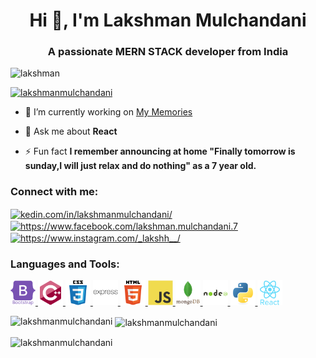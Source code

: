 <h1 align="center">Hi 👋, I'm Lakshman Mulchandani</h1>
<h3 align="center">A passionate MERN STACK developer from India</h3>

<p align="left"> <img src="https://avatars.githubusercontent.com/u/74480329?v=4" alt="lakshman" /> </p>

<p align="left"> <a href="https://github.com/ryo-ma/github-profile-trophy"><img src="https://github-profile-trophy.vercel.app/?username=lakshmanmulchandani" alt="lakshmanmulchandani" /></a> </p>

- 🔭 I’m currently working on [My Memories](https://github.com/lakshmanmulchandani/my-memories-client)

- 💬 Ask me about **React**

- ⚡ Fun fact **I remember announcing at home "Finally tomorrow is sunday,I will just relax and do nothing" as a 7 year old.**

<h3 align="left">Connect with me:</h3>
<p align="left">
<a href="https://linkedin.com/in/kedin.com/in/lakshmanmulchandani/" target="blank"><img align="center" src="https://raw.githubusercontent.com/rahuldkjain/github-profile-readme-generator/master/src/images/icons/Social/linked-in-alt.svg" alt="kedin.com/in/lakshmanmulchandani/" height="30" width="40" /></a>
<a href="https://fb.com/https://www.facebook.com/lakshman.mulchandani.7" target="blank"><img align="center" src="https://raw.githubusercontent.com/rahuldkjain/github-profile-readme-generator/master/src/images/icons/Social/facebook.svg" alt="https://www.facebook.com/lakshman.mulchandani.7" height="30" width="40" /></a>
<a href="https://instagram.com/https://www.instagram.com/_lakshh__/" target="blank"><img align="center" src="https://raw.githubusercontent.com/rahuldkjain/github-profile-readme-generator/master/src/images/icons/Social/instagram.svg" alt="https://www.instagram.com/_lakshh__/" height="30" width="40" /></a>
</p>

<h3 align="left">Languages and Tools:</h3>
<p align="left"> <a href="https://getbootstrap.com" target="_blank" rel="noreferrer"> <img src="https://raw.githubusercontent.com/devicons/devicon/master/icons/bootstrap/bootstrap-plain-wordmark.svg" alt="bootstrap" width="40" height="40"/> </a> <a href="https://www.w3schools.com/cpp/" target="_blank" rel="noreferrer"> <img src="https://raw.githubusercontent.com/devicons/devicon/master/icons/cplusplus/cplusplus-original.svg" alt="cplusplus" width="40" height="40"/> </a> <a href="https://www.w3schools.com/css/" target="_blank" rel="noreferrer"> <img src="https://raw.githubusercontent.com/devicons/devicon/master/icons/css3/css3-original-wordmark.svg" alt="css3" width="40" height="40"/> </a> <a href="https://expressjs.com" target="_blank" rel="noreferrer"> <img src="https://raw.githubusercontent.com/devicons/devicon/master/icons/express/express-original-wordmark.svg" alt="express" width="40" height="40"/> </a> <a href="https://www.w3.org/html/" target="_blank" rel="noreferrer"> <img src="https://raw.githubusercontent.com/devicons/devicon/master/icons/html5/html5-original-wordmark.svg" alt="html5" width="40" height="40"/> </a> <a href="https://developer.mozilla.org/en-US/docs/Web/JavaScript" target="_blank" rel="noreferrer"> <img src="https://raw.githubusercontent.com/devicons/devicon/master/icons/javascript/javascript-original.svg" alt="javascript" width="40" height="40"/> </a> <a href="https://www.mongodb.com/" target="_blank" rel="noreferrer"> <img src="https://raw.githubusercontent.com/devicons/devicon/master/icons/mongodb/mongodb-original-wordmark.svg" alt="mongodb" width="40" height="40"/> </a> <a href="https://nodejs.org" target="_blank" rel="noreferrer"> <img src="https://raw.githubusercontent.com/devicons/devicon/master/icons/nodejs/nodejs-original-wordmark.svg" alt="nodejs" width="40" height="40"/> </a> <a href="https://www.python.org" target="_blank" rel="noreferrer"> <img src="https://raw.githubusercontent.com/devicons/devicon/master/icons/python/python-original.svg" alt="python" width="40" height="40"/> </a> <a href="https://reactjs.org/" target="_blank" rel="noreferrer"> <img src="https://raw.githubusercontent.com/devicons/devicon/master/icons/react/react-original-wordmark.svg" alt="react" width="40" height="40"/> </a> </p>

<p><img align="left" src="https://github-readme-stats.vercel.app/api/top-langs?username=lakshmanmulchandani&show_icons=true&locale=en&layout=compact" alt="lakshmanmulchandani" /></p>

<p>&nbsp;<img align="center" src="https://github-readme-stats.vercel.app/api?username=lakshmanmulchandani&show_icons=true&locale=en" alt="lakshmanmulchandani" /></p>

<p><img align="center" src="https://github-readme-streak-stats.herokuapp.com/?user=lakshmanmulchandani&" alt="lakshmanmulchandani" /></p>
